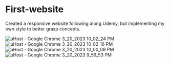 # First-website
Created a responsive website following along Udemy, but implementing my own style to better grasp concepts.

![uHost - Google Chrome 3_20_2023 10_02_24 PM](https://user-images.githubusercontent.com/105332503/226502535-54703566-74e1-49f9-9a74-338eafcc1b3e.png)
![uHost - Google Chrome 3_20_2023 10_02_16 PM](https://user-images.githubusercontent.com/105332503/226502540-cd4c777b-0fd8-45bd-b821-5cf0ff2d375b.png)
![uHost - Google Chrome 3_20_2023 10_00_09 PM](https://user-images.githubusercontent.com/105332503/226502543-adf1fa93-be1b-41ef-b554-2567bd19fe13.png)
![uHost - Google Chrome 3_20_2023 9_59_53 PM](https://user-images.githubusercontent.com/105332503/226502545-38c0b193-9f1e-4f28-a904-78d419cb8a8b.png)
